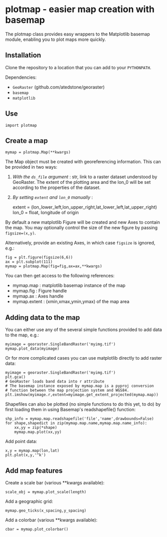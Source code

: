 # plotmap - easier map creation with basemap #

The plotmap class provides easy wrappers to the Matplotlib basemap module, enabling you to plot maps more quickly.

## Installation ##
Clone the repository to a location that you can add to your `PYTHONPATH`.

Dependencies: 

- `GeoRaster` (github.com/atedstone/georaster)
- `basemap`
- `matplotlib`


## Use ##

    import plotmap


## Create a map ##

    mymap = plotmap.Map(**kwargs)

The Map object must be created with georeferencing information. This can be provided in two ways:
     
1. *With the `ds_file` argument* : str, link to a raster dataset understood by GeoRaster. The extent of the plotting area and the lon_0 will be set according to the properties of the dataset.

2. *By setting `extent` and `lon_0` manually* :

    extent = (lon_lower_left,lon_upper_right,lat_lower_left,lat_upper_right)
    lon_0 = float, longitude of origin


By default a new matplotlib Figure will be created and new Axes to contain the map. You may optionally control the size of the new figure by passing `figsize=(x,y)`.

Alternatively, provide an existing Axes, in which case `figsize` is ignored, e.g.:

    fig = plt.figure(figsize(6,6))
    ax = plt.subplot(111)
    mymap = plotmap.Map(fig=fig,ax=ax,**kwargs)

You can then get access to the following references:

- mymap.map : matplotlib basemap instance of the map
- mymap.fig : Figure handle
- mymap.ax : Axes handle
- mymap.extent : (xmin,xmax,ymin,ymax) of the map area



## Adding data to the map ##

You can either use any of the several simple functions provided to add data to the map, e.g.:

	myimage = georaster.SingleBandRaster('myimg.tif')
    mymap.plot_data(myimage)


Or for more complicated cases you can use matplotlib directly to add raster data:

    myimage = georaster.SingleBandRaster('myimg.tif')
    plt.gca()
    # GeoRaster loads band data into r attribute
    # The basemap instance exposed by mymap.map is a pyproj conversion 
    # function between the map projection system and WGS84.
    plt.imshow(myimage.r,extent=myimage.get_extent_projected(mymap.map))


Shapefiles can also be plotted (no simple functions to do this yet, to do) by first loading them in using Basemap's readshapefile() function:

    shp_info = mymap.map.readshapefile('file','name',drawbounds=False)
    for shape,shapedict in zip(mymap.map.name,mymap.map.name_info):
	    xx,yy = zip(*shape)
	    mymap.map.plot(xx,yy)


Add point data:

    x,y = mymap.map(lon,lat)
    plt.plot(x,y,'^k')



## Add map features ##

Create a scale bar (various **kwargs available):

    scale_obj = mymap.plot_scale(length)


Add a geographic grid:

    mymap.geo_ticks(x_spacing,y_spacing)


Add a colorbar (various **kwargs available):

    cbar = mymap.plot_colorbar()




